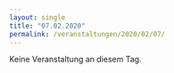 ```yaml
---
layout: single
title: "07.02.2020"
permalink: /veranstaltungen/2020/02/07/
---
```


Keine Veranstaltung an diesem Tag.
